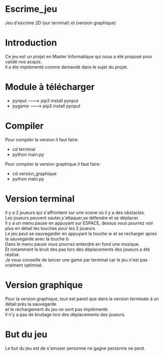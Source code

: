 # Escrime_jeu
Jeu d'escrime 2D (sur terminal) et (version graphique)

# Introduction
Ce jeu est un projet en Master Informatique qui nous a été proposé pour validé nos acquis.<br/>
Il a été implémenté comme demandé dans le sujet du projet.

# Module à télécharger
* pynput ---> pip3 install pynput
* pygame ---> pip3 install pynput

# Compiler 
Pour compiler la version il faut faire:
* cd terminal
* python main.py <br />

Pour compiler la version graphique il faut faire:
* cd version_graphique
* python main.py

# Version terminal

Il y a 2 joueurs qui s'affrontent sur une scene où il y a des obstacles.<br/>
Les joueurs peuvent sauter,s'attaquer,se défendre et se déplacer.<br/>
Il y a un menu pause en appuyant sur ESPACE, dessus vous pourrez voir plus en détail les touches pour les 2 joueurs.<br/>
Le jeu peut se sauvegarder en appuyant la touche w et se recharger apres la sauvegarde avec la touche b. <br/>
Dans le menu pause vous pourrez entendre en fond une musique. <br/>
Et notamment le bruit des pas lors des déplacements des joueurs a été réalisé. <br/>
Je vous conseille de lancer une game par terminal car le jeu n'est pas vraiment optimisé. <br/>


# Version graphique

Pour la version graphique, tout est pareil que dans la version terminale à un détail près la sauvegarde <br/>
et le rechargement du jeu ne sont pas implémenté. <br/>
Il n'y a pas de bruitage lors des déplacements des joueurs.<br/>

# But du jeu

Le but du jeu est de s'amuser personne ne gagne personne ne perd. <br/>
